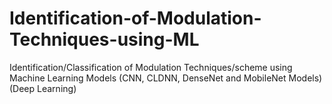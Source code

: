 # Identification-of-Modulation-Techniques-using-ML
Identification/Classification of Modulation Techniques/scheme using Machine Learning Models (CNN, CLDNN, DenseNet and MobileNet Models)(Deep Learning)
